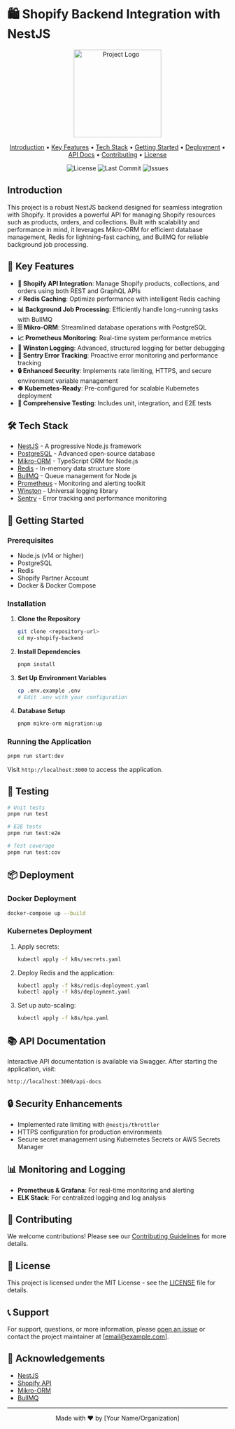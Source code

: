 # 🛍️ Shopify Backend Integration with NestJS

<p align="center">
  <img src="https://your-logo-url-here.com" alt="Project Logo" width="200">
</p>

<p align="center">
  <a href="#introduction">Introduction</a> •
  <a href="#key-features">Key Features</a> •
  <a href="#tech-stack">Tech Stack</a> •
  <a href="#getting-started">Getting Started</a> •
  <a href="#deployment">Deployment</a> •
  <a href="#api-documentation">API Docs</a> •
  <a href="#contributing">Contributing</a> •
  <a href="#license">License</a>
</p>

<p align="center">
  <img src="https://img.shields.io/github/license/yourusername/your-repo-name" alt="License">
  <img src="https://img.shields.io/github/last-commit/yourusername/your-repo-name" alt="Last Commit">
  <img src="https://img.shields.io/github/issues/yourusername/your-repo-name" alt="Issues">
</p>

## Introduction

This project is a robust NestJS backend designed for seamless integration with Shopify. It provides a powerful API for managing Shopify resources such as products, orders, and collections. Built with scalability and performance in mind, it leverages Mikro-ORM for efficient database management, Redis for lightning-fast caching, and BullMQ for reliable background job processing.

## 🌟 Key Features

- **🔗 Shopify API Integration**: Manage Shopify products, collections, and orders using both REST and GraphQL APIs
- **⚡ Redis Caching**: Optimize performance with intelligent Redis caching
- **📊 Background Job Processing**: Efficiently handle long-running tasks with BullMQ
- **🗄️ Mikro-ORM**: Streamlined database operations with PostgreSQL
- **📈 Prometheus Monitoring**: Real-time system performance metrics
- **📝 Winston Logging**: Advanced, structured logging for better debugging
- **🚨 Sentry Error Tracking**: Proactive error monitoring and performance tracking
- **🔒 Enhanced Security**: Implements rate limiting, HTTPS, and secure environment variable management
- **☸️ Kubernetes-Ready**: Pre-configured for scalable Kubernetes deployment
- **🧪 Comprehensive Testing**: Includes unit, integration, and E2E tests

## 🛠️ Tech Stack

- [NestJS](https://nestjs.com/) - A progressive Node.js framework
- [PostgreSQL](https://www.postgresql.org/) - Advanced open-source database
- [Mikro-ORM](https://mikro-orm.io/) - TypeScript ORM for Node.js
- [Redis](https://redis.io/) - In-memory data structure store
- [BullMQ](https://docs.bullmq.io/) - Queue management for Node.js
- [Prometheus](https://prometheus.io/) - Monitoring and alerting toolkit
- [Winston](https://github.com/winstonjs/winston) - Universal logging library
- [Sentry](https://sentry.io/) - Error tracking and performance monitoring

## 🚀 Getting Started

### Prerequisites

- Node.js (v14 or higher)
- PostgreSQL
- Redis
- Shopify Partner Account
- Docker & Docker Compose

### Installation

1. **Clone the Repository**
   ```bash
   git clone <repository-url>
   cd my-shopify-backend
   ```

2. **Install Dependencies**
   ```bash
   pnpm install
   ```

3. **Set Up Environment Variables**
   ```bash
   cp .env.example .env
   # Edit .env with your configuration
   ```

4. **Database Setup**
   ```bash
   pnpm mikro-orm migration:up
   ```

### Running the Application

```bash
pnpm run start:dev
```

Visit `http://localhost:3000` to access the application.

## 🧪 Testing

```bash
# Unit tests
pnpm run test

# E2E tests
pnpm run test:e2e

# Test coverage
pnpm run test:cov
```

## 📦 Deployment

### Docker Deployment

```bash
docker-compose up --build
```

### Kubernetes Deployment

1. Apply secrets:
   ```bash
   kubectl apply -f k8s/secrets.yaml
   ```

2. Deploy Redis and the application:
   ```bash
   kubectl apply -f k8s/redis-deployment.yaml
   kubectl apply -f k8s/deployment.yaml
   ```

3. Set up auto-scaling:
   ```bash
   kubectl apply -f k8s/hpa.yaml
   ```

## 📚 API Documentation

Interactive API documentation is available via Swagger. After starting the application, visit:

`http://localhost:3000/api-docs`

## 🔒 Security Enhancements

- Implemented rate limiting with `@nestjs/throttler`
- HTTPS configuration for production environments
- Secure secret management using Kubernetes Secrets or AWS Secrets Manager

## 📊 Monitoring and Logging

- **Prometheus & Grafana**: For real-time monitoring and alerting
- **ELK Stack**: For centralized logging and log analysis

## 🤝 Contributing

We welcome contributions! Please see our [Contributing Guidelines](CONTRIBUTING.md) for more details.

## 📄 License

This project is licensed under the MIT License - see the [LICENSE](LICENSE) file for details.

## 📞 Support

For support, questions, or more information, please [open an issue](https://github.com/yourusername/your-repo-name/issues) or contact the project maintainer at [email@example.com].

## 🙏 Acknowledgements

- [NestJS](https://nestjs.com/)
- [Shopify API](https://shopify.dev/api)
- [Mikro-ORM](https://mikro-orm.io/)
- [BullMQ](https://docs.bullmq.io/)

---

<p align="center">
  Made with ❤️ by [Your Name/Organization]
</p>
